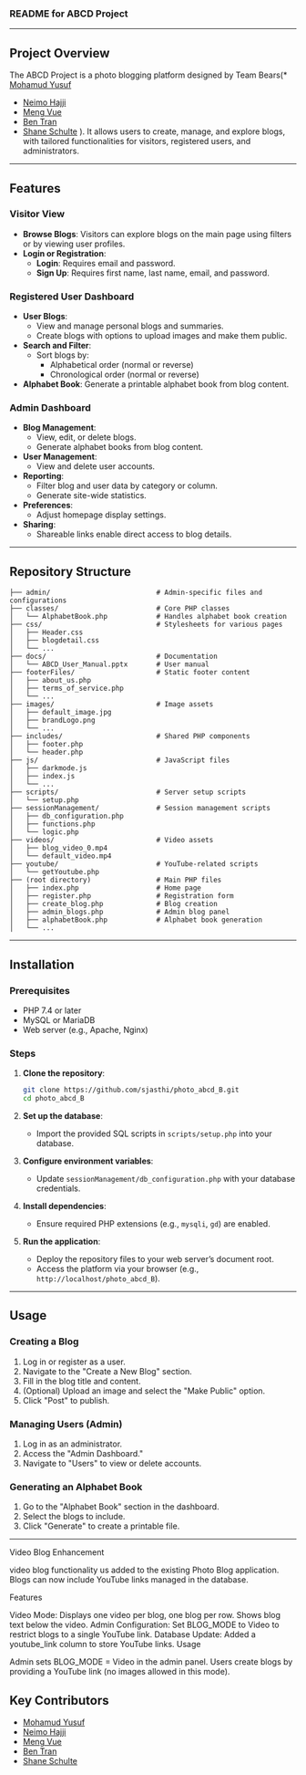 ### README for ABCD Project

---

## Project Overview

The ABCD Project is a photo blogging platform designed by Team Bears(* [Mohamud Yusuf](https://github.com/ggroup3)
* [Neimo Hajji](https://github.com/Naima432)
* [Meng Vue](https://github.com/Scott8theSun)
* [Ben Tran](https://github.com/windwalker46)
* [Shane Schulte](https://github.com/Shane-Schulte)
). It allows users to create, manage, and explore blogs, with tailored functionalities for visitors, registered users, and administrators.
---

## Features

### Visitor View
- **Browse Blogs**: Visitors can explore blogs on the main page using filters or by viewing user profiles.
- **Login or Registration**:
  - **Login**: Requires email and password.
  - **Sign Up**: Requires first name, last name, email, and password.

### Registered User Dashboard
- **User Blogs**:
  - View and manage personal blogs and summaries.
  - Create blogs with options to upload images and make them public.
- **Search and Filter**:
  - Sort blogs by:
    - Alphabetical order (normal or reverse)
    - Chronological order (normal or reverse)
- **Alphabet Book**: Generate a printable alphabet book from blog content.

### Admin Dashboard
- **Blog Management**:
  - View, edit, or delete blogs.
  - Generate alphabet books from blog content.
- **User Management**:
  - View and delete user accounts.
- **Reporting**:
  - Filter blog and user data by category or column.
  - Generate site-wide statistics.
- **Preferences**:
  - Adjust homepage display settings.
- **Sharing**:
  - Shareable links enable direct access to blog details.

---

## Repository Structure

```
├── admin/                          # Admin-specific files and configurations
├── classes/                        # Core PHP classes
│   └── AlphabetBook.php            # Handles alphabet book creation
├── css/                            # Stylesheets for various pages
│   ├── Header.css
│   ├── blogdetail.css
│   └── ... 
├── docs/                           # Documentation
│   └── ABCD_User_Manual.pptx       # User manual
├── footerFiles/                    # Static footer content
│   ├── about_us.php
│   ├── terms_of_service.php
│   └── ... 
├── images/                         # Image assets
│   ├── default_image.jpg
│   ├── brandLogo.png
│   └── ... 
├── includes/                       # Shared PHP components
│   ├── footer.php
│   └── header.php
├── js/                             # JavaScript files
│   ├── darkmode.js
│   ├── index.js
│   └── ... 
├── scripts/                        # Server setup scripts
│   └── setup.php
├── sessionManagement/              # Session management scripts
│   ├── db_configuration.php
│   ├── functions.php
│   └── logic.php
├── videos/                         # Video assets
│   ├── blog_video_0.mp4
│   └── default_video.mp4
├── youtube/                        # YouTube-related scripts
│   └── getYoutube.php
├── (root directory)                # Main PHP files
│   ├── index.php                   # Home page
│   ├── register.php                # Registration form
│   ├── create_blog.php             # Blog creation
│   ├── admin_blogs.php             # Admin blog panel
│   ├── alphabetBook.php            # Alphabet book generation
│   └── ... 
```

---

## Installation

### Prerequisites
- PHP 7.4 or later
- MySQL or MariaDB
- Web server (e.g., Apache, Nginx)

### Steps
1. **Clone the repository**:
   ```bash
   git clone https://github.com/sjasthi/photo_abcd_B.git
   cd photo_abcd_B
   ```

2. **Set up the database**:
   - Import the provided SQL scripts in `scripts/setup.php` into your database.

3. **Configure environment variables**:
   - Update `sessionManagement/db_configuration.php` with your database credentials.

4. **Install dependencies**:
   - Ensure required PHP extensions (e.g., `mysqli`, `gd`) are enabled.

5. **Run the application**:
   - Deploy the repository files to your web server’s document root.
   - Access the platform via your browser (e.g., `http://localhost/photo_abcd_B`).

---

## Usage

### Creating a Blog
1. Log in or register as a user.
2. Navigate to the "Create a New Blog" section.
3. Fill in the blog title and content.
4. (Optional) Upload an image and select the "Make Public" option.
5. Click "Post" to publish.

### Managing Users (Admin)
1. Log in as an administrator.
2. Access the "Admin Dashboard."
3. Navigate to "Users" to view or delete accounts.

### Generating an Alphabet Book
1. Go to the "Alphabet Book" section in the dashboard.
2. Select the blogs to include.
3. Click "Generate" to create a printable file.

---
Video Blog Enhancement

video blog functionality us added to the existing Photo Blog application. Blogs can now include YouTube links managed in the database.

Features

Video Mode:
Displays one video per blog, one blog per row.
Shows blog text below the video.
Admin Configuration:
Set BLOG_MODE to Video to restrict blogs to a single YouTube link.
Database Update:
Added a youtube_link column to store YouTube links.
Usage

Admin sets BLOG_MODE = Video in the admin panel.
Users create blogs by providing a YouTube link (no images allowed in this mode).

## Key Contributors

* [Mohamud Yusuf](https://github.com/ggroup3)
* [Neimo Hajji](https://github.com/Naima432)
* [Meng Vue](https://github.com/Scott8theSun)
* [Ben Tran](https://github.com/windwalker46)
* [Shane Schulte](https://github.com/Shane-Schulte)
